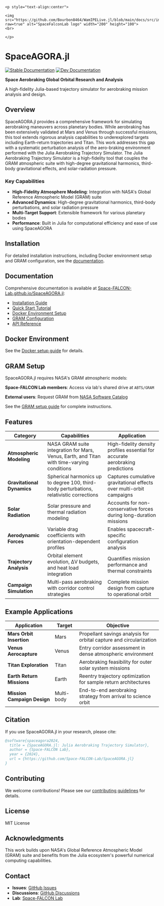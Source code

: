 ```@raw html
<p style="text-align:center">

<img src="https://github.com/Bourbon8464/WamIPELive.jl/blob/main/docs/src/images/1708979339644.jpeg?raw=true" alt="SpaceFalconLab logo" width="200" height="100">
<br> 

</p> 
```

# SpaceAGORA.jl
[![Stable Documentation](https://img.shields.io/badge/docs-stable-blue.svg)](https://Space-FALCON-Lab.github.io/SpaceAGORA.jl/stable/)
[![Dev Documentation](https://img.shields.io/badge/docs-dev-blue.svg)](https://Space-FALCON-Lab.github.io/SpaceAGORA.jl/dev/)

**Space Aerobraking Global Orbital Research and Analysis**

A high-fidelity Julia-based trajectory simulator for aerobraking mission analysis and design.

## Overview

SpaceAGORA.jl provides a comprehensive framework for simulating aerobraking maneuvers across planetary bodies. While aerobraking has been extensively validated at Mars and Venus through successful missions, this tool extends rigorous analysis capabilities to underexplored targets including Earth-return trajectories and Titan. This work addresses this gap with a systematic perturbation analysis of the aero-braking environment performed with the Julia Aerobraking Trajectory Simulator. The Julia Aerobraking Trajectory Simulator is a high-fidelity tool that couples the GRAM atmospheric suite with high-degree gravitational harmonics, third-body gravitational effects, and solar-radiation pressure. 

### Key Capabilities

- **High-Fidelity Atmosphere Modeling**: Integration with NASA's Global Reference Atmospheric Model (GRAM) suite
- **Advanced Dynamics**: High-degree gravitational harmonics, third-body perturbations, and solar radiation pressure
- **Multi-Target Support**: Extensible framework for various planetary bodies
- **Performance**: Built in Julia for computational efficiency and ease of use
using SpaceAGORA

## Installation

For detailed installation instructions, including Docker environment setup and GRAM configuration, see the [documentation](https://Space-FALCON-Lab.github.io/SpaceAGORA.jl/stable/installation/).

## Documentation

Comprehensive documentation is available at [Space-FALCON-Lab.github.io/SpaceAGORA.jl](https://Space-FALCON-Lab.github.io/SpaceAGORA.jl/stable/):

- [Installation Guide](https://Space-FALCON-Lab.github.io/SpaceAGORA.jl/stable/installation/)
- [Quick Start Tutorial](https://Space-FALCON-Lab.github.io/SpaceAGORA.jl/stable/quickstart/)
- [Docker Environment Setup](https://Space-FALCON-Lab.github.io/SpaceAGORA.jl/stable/docker/)
- [GRAM Configuration](https://Space-FALCON-Lab.github.io/SpaceAGORA.jl/stable/gram/)
- [API Reference](https://Space-FALCON-Lab.github.io/SpaceAGORA.jl/stable/api/)

## Docker Environment
See the [Docker setup guide](https://Space-FALCON-Lab.github.io/SpaceAGORA.jl/stable/docker/) for details.

## GRAM Setup

SpaceAGORA.jl requires NASA's GRAM atmospheric models:

**Space-FALCON Lab members**: Access via lab's shared drive at `ABTS/GRAM`

**External users**: Request GRAM from [NASA Software Catalog](https://software.nasa.gov/software/MFS-33888-1)

See the [GRAM setup guide](https://Space-FALCON-Lab.github.io/SpaceAGORA.jl/stable/gram/) for complete instructions.

## Features

| Category | Capabilities | Application |
|----------|--------------|-------------|
| **Atmospheric Modeling** | NASA GRAM suite integration for Mars, Venus, Earth, and Titan with time-varying conditions | High-fidelity density profiles essential for accurate aerobraking predictions |
| **Gravitational Dynamics** | Spherical harmonics up to degree 100, third-body perturbations, relativistic corrections | Captures cumulative gravitational effects over multi-orbit campaigns |
| **Solar Radiation** | Solar pressure and thermal radiation modeling | Accounts for non-conservative forces during long-duration missions |
| **Aerodynamic Forces** | Variable drag coefficients with orientation-dependent profiles | Enables spacecraft-specific configuration analysis |
| **Trajectory Analysis** | Orbital element evolution, ΔV budgets, and heat load integration | Quantifies mission performance and thermal constraints |
| **Campaign Simulation** | Multi-pass aerobraking with corridor control strategies | Complete mission design from capture to operational orbit |

## Example Applications

| Application | Target | Objective |
|-------------|--------|-----------|
| **Mars Orbit Insertion** | Mars | Propellant savings analysis for orbital capture and circularization |
| **Venus Aerocapture** | Venus | Entry corridor assessment in dense atmospheric environment |
| **Titan Exploration** | Titan | Aerobraking feasibility for outer solar system missions |
| **Earth Return Missions** | Earth | Reentry trajectory optimization for sample return architectures |
| **Mission Campaign Design** | Multi-body | End-to-end aerobraking strategy from arrival to science orbit |


## Citation

If you use SpaceAGORA.jl in your research, please cite:

```bibtex
@software{spaceagora2024,
  title = {SpaceAGORA.jl: Julia Aerobraking Trajectory Simulator},
  author = {Space-FALCON Lab},
  year = {2024},
  url = {https://github.com/Space-FALCON-Lab/SpaceAGORA.jl}
}
```

## Contributing

We welcome contributions! Please see our [contributing guidelines](https://Space-FALCON-Lab.github.io/SpaceAGORA.jl/stable/contributing/) for details.

## License

MIT License

## Acknowledgments

This work builds upon NASA's Global Reference Atmospheric Model (GRAM) suite and benefits from the Julia ecosystem's powerful numerical computing capabilities.

## Contact

- **Issues**: [GitHub Issues](https://github.com/Space-FALCON-Lab/SpaceAGORA.jl/issues)
- **Discussions**: [GitHub Discussions](https://github.com/Space-FALCON-Lab/SpaceAGORA.jl/discussions)
- **Lab**: [Space-FALCON Lab](https://www.spacefalconlab.com/)
